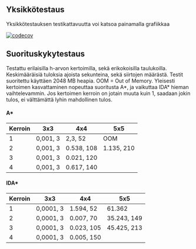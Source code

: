 ## Yksikkötestaus

Yksikkötestauksen testikattavuutta voi katsoa painamalla grafiikkaa

[![codecov](https://codecov.io/gh/Sampyy/15-puzzle-solver/branch/master/graphs/badge.svg)](https://codecov.io/gh/Sampyy/15-puzzle-solver)


## Suorituskykytestaus

Testattu erilaisilla h-arvon kertoimilla, sekä erikokoisilla taulukoilla. Keskimääräisiä tuloksia ajoista sekunteina, sekä siirtojen määrästä. Testit suoritettu käyttäen 2048 MB heapia. OOM = Out of Memory. Yleisesti kertoimen kasvattaminen nopeuttaa suoritusta A*, ja vaikuttaa IDA* hieman vaihtelevammin. Jos kertoimen kerroin on jotain muuta kuin 1, saadaan jokin tulos, ei välttämättä lyhin mahdollinen tulos.

#### A*

| Kerroin | 3x3 | 4x4 | 5x5 |           
| --- | --- | --- | --- |               
| 1   | 0,001, 3 | 2,3, 52 | OOM
| 2   | 0,001, 3 | 0.538, 108 | 1.135, 210
| 3   | 0,001, 3 | 0.021, 120 
| 4   | 0,001, 3 | 0.617, 140


#### IDA*

| Kerroin | 3x3 | 4x4 | 5x5 |
| --- | --- | --- | --- |
| 1   | 0,0001, 3 | 1.594, 52| 61.362 |
| 2   | 0,0001, 3 | 0.007, 70 | 35.243, 149 |
| 3   | 0,0001, 3 | 0.023, 105 | 45.425, 213 |
| 4   | 0,0001, 3 | 0.005, 150 |
